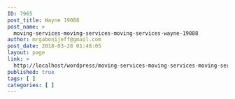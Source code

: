 ```yaml
---
ID: 7965
post_title: Wayne 19088
post_name: >
  moving-services-moving-services-moving-services-wayne-19088
author: mrgabonijeff@gmail.com
post_date: 2018-03-28 01:48:05
layout: page
link: >
  http://localhost/wordpress/moving-services-moving-services-moving-services-wayne-19088/
published: true
tags: [ ]
categories: [ ]
---
```

